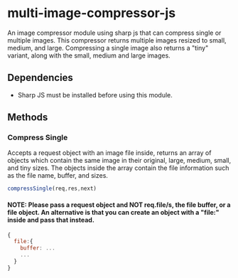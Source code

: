 # multi-image-compressor-js
An image compressor module using sharp js that can compress single or multiple images. This compressor returns multiple images resized to small, medium, and large. Compressing a single image also returns a "tiny" variant, along with the small, medium and large images.

## Dependencies

- Sharp JS must be installed before using this module.


## Methods
  
### Compress Single
Accepts a request object with an image file inside, returns an array of objects which contain the same image in their original, large, medium, small, and tiny sizes. The objects inside the array contain the file information such as the file name, buffer, and sizes.
```javascript
compressSingle(req,res,next)
```

#### __NOTE:__ Please pass a request object and NOT req.file/s, the file buffer, or a file object. An alternative is that you can create an object with a "file:" inside and pass that instead.
```javascript
{
  file:{
    buffer: ...
    ...
  }
}
```

